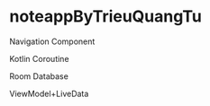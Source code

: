 # noteappByTrieuQuangTu

Navigation Component

Kotlin Coroutine

Room Database

ViewModel+LiveData

